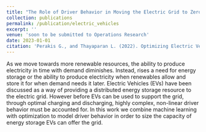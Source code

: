 ```yaml
---
title: "The Role of Driver Behavior in Moving the Electric Grid to Zero Emissions"
collection: publications
permalink: /publication/electric_vehicles
excerpt: ''
venue: 'soon to be submitted to Operations Research'
date: 2023-01-01
citation: 'Perakis G., and Thayaparan L. (2022). Optimizing Electric Vehicle Batteries to Act as Distributed Renewable Energy Storage. work in progress.'
---
```

As we move towards more renewable resources, the ability to produce electricity in time with demand diminishes. Instead, rises a need for energy storage or the ability to produce electricity when renewables allow and store it for when demand needs it later. Electric Vehicles (EVs) have been discussed as a way of providing a distributed energy storage resource to the electric grid. However before EVs can be used to support the grid, through optimal charging and discharging, highly complex, non-linear driver behavior must be accounted for. In this work we combine machine learning with optimization to model driver behavior in order to size the capacity of energy storage EVs can offer the grid.